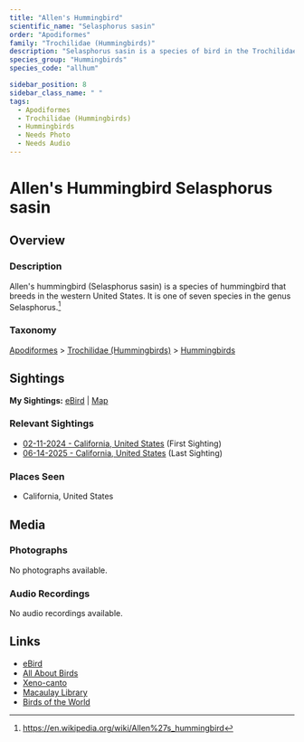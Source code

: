 ```yaml
---
title: "Allen's Hummingbird"
scientific_name: "Selasphorus sasin"
order: "Apodiformes"
family: "Trochilidae (Hummingbirds)"
description: "Selasphorus sasin is a species of bird in the Trochilidae (Hummingbirds) family. It has been observed 5 times."
species_group: "Hummingbirds"
species_code: "allhum"

sidebar_position: 8
sidebar_class_name: " "
tags: 
  - Apodiformes
  - Trochilidae (Hummingbirds)
  - Hummingbirds
  - Needs Photo
  - Needs Audio
---
```


# Allen's Hummingbird <span className='sci_name'>Selasphorus sasin</span>

## Overview

### Description
Allen's hummingbird (Selasphorus sasin) is a species of hummingbird that breeds in the western United States. It is one of seven species in the genus Selasphorus.[^1]

[^1]: https://en.wikipedia.org/wiki/Allen%27s_hummingbird

### Taxonomy
[Apodiformes](/tags/apodiformes) > [Trochilidae (Hummingbirds)](/tags/trochilidae-hummingbirds) > [Hummingbirds](/tags/hummingbirds)


## Sightings

**My Sightings:** [eBird](https://ebird.org/lifelist?r=world&time=life&spp=allhum) | [Map](/map?species_code=allhum)

### Relevant Sightings

* [02-11-2024 - California, United States](https://ebird.org/checklist/S161327433) (First Sighting)
* [06-14-2025 - California, United States](https://ebird.org/checklist/S250753344) (Last Sighting)

### Places Seen

* California, United States



## Media
### Photographs
No photographs available.

### Audio Recordings
No audio recordings available.

## Links
* [eBird](https://ebird.org/species/allhum) 
* [All About Birds](https://www.allaboutbirds.org/guide/allhum) 
* [Xeno-canto](https://www.xeno-canto.org/species/selasphorus-sasin) 
* [Macaulay Library](https://search.macaulaylibrary.org/catalog?taxonCode=allhum&sort=rating_rank_desc)
* [Birds of the World](https://birdsoftheworld.org/bow/species/allhum)
